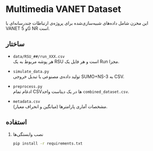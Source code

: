 # Multimedia VANET Dataset

این مخزن شامل داده‌های شبیه‌سازی‌شده برای پروژه‌ی ارتباطات چندرسانه‌ای با VANET و 5G NR است.

## ساختار

- `data/RSU_##/run_XXX.csv`  
  هر پوشه مربوط به یک RSU است و هر فایل یک Run مجزا.

- `simulate_data.py`  
  تولید داده‌ی مصنوعی یا تبدیل خروجی SUMO+NS-3 به CSV.

- `preprocess.py`  
  ادغام تمام CSVها در یک دیتاست واحد `combined_dataset.csv`.

- `metadata.csv`  
  مشخصات آماری پارامترها (میانگین و انحراف معیار).

## استفاده

1. نصب وابستگی‌ها  
   ```bash
   pip install -r requirements.txt
